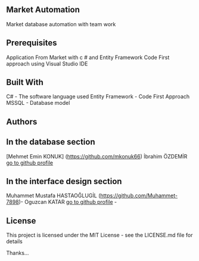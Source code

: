 Market Automation
----------------------------------
Market database automation with team work

Prerequisites
----------------------------------
Application From Market with c # and Entity Framework Code First approach using Visual Studio IDE

Built With
----------------------------------
C# - The software language used
Entity Framework - Code First Approach
MSSQL - Database model

Authors
--------------------------------------------------------------------
In the database section
----------------------------------
[Mehmet Emin KONUK] (https://github.com/mkonuk66) 
İbrahim ÖZDEMİR [go to github profile](https://github.com/ibrahmozdemir1)

In the interface design section
----------------------------------
Muhammet Mustafa HASTAOĞLUGİL  (https://github.com/Muhammet-7898)- 
Oguzcan KATAR [go to github profile](https://github.com/oguzcan-katar) -

License
----------------------------------
This project is licensed under the MIT License - see the LICENSE.md file for details

Thanks...
